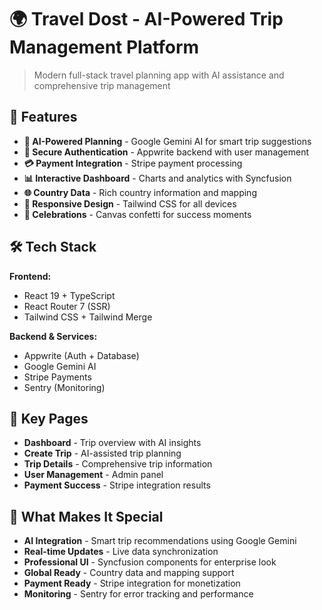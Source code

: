 # 🌍 Travel Dost - AI-Powered Trip Management Platform

> Modern full-stack travel planning app with AI assistance and comprehensive trip management

## 🚀 Features

- **🤖 AI-Powered Planning** - Google Gemini AI for smart trip suggestions
- **🔐 Secure Authentication** - Appwrite backend with user management
- **💳 Payment Integration** - Stripe payment processing
- **📊 Interactive Dashboard** - Charts and analytics with Syncfusion
- **🌐 Country Data** - Rich country information and mapping
- **📱 Responsive Design** - Tailwind CSS for all devices
- **🎉 Celebrations** - Canvas confetti for success moments

## 🛠️ Tech Stack

**Frontend:**

- React 19 + TypeScript
- React Router 7 (SSR)
- Tailwind CSS + Tailwind Merge

**Backend & Services:**

- Appwrite (Auth + Database)
- Google Gemini AI
- Stripe Payments
- Sentry (Monitoring)

## 📁 Key Pages

- **Dashboard** - Trip overview with AI insights
- **Create Trip** - AI-assisted trip planning
- **Trip Details** - Comprehensive trip information
- **User Management** - Admin panel
- **Payment Success** - Stripe integration results

## 🌟 What Makes It Special

- **AI Integration** - Smart trip recommendations using Google Gemini
- **Real-time Updates** - Live data synchronization
- **Professional UI** - Syncfusion components for enterprise look
- **Global Ready** - Country data and mapping support
- **Payment Ready** - Stripe integration for monetization
- **Monitoring** - Sentry for error tracking and performance
